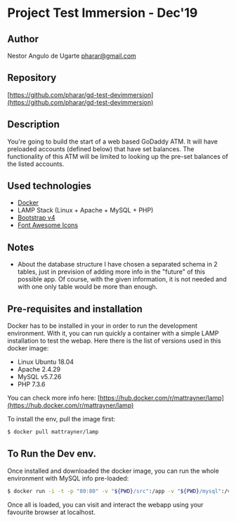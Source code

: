 # Project Test Immersion - Dec'19

## Author
Nestor Angulo de Ugarte <pharar@gmail.com>
## Repository 
[https://github.com/pharar/gd-test-devimmersion](https://github.com/pharar/gd-test-devimmersion)

## Description
You're going to build the start of a web based GoDaddy ATM. It will have preloaded accounts (defined below) that have set balances. The functionality of this ATM will be limited to looking up the pre-set balances of the listed accounts. 

## Used technologies
- [Docker](https://www.docker.com/)
- LAMP Stack (Linux + Apache + MySQL + PHP)
- [Bootstrap v4](https://getbootstrap.com/)
- [Font Awesome Icons](https://fontawesome.com/)

## Notes 
- About the database structure
I have chosen a separated schema in 2 tables, just in prevision of adding more info in the "future" of this possible app. Of course, with the given information, it is not needed and with one only table would be more than enough.

## Pre-requisites and installation
Docker has to be installed in your in order to run the development environment. With it, you can run quickly a container with a simple LAMP installation to test the webap. Here there is the list of versions used in this docker image: 
- Linux Ubuntu 18.04
- Apache 2.4.29
- MySQL v5.7.26
- PHP 7.3.6 

You can check more info here: [https://hub.docker.com/r/mattrayner/lamp](https://hub.docker.com/r/mattrayner/lamp)

To install the env, pull the image first:

```bash
$ docker pull mattrayner/lamp
```

## To Run the Dev env.
Once installed and downloaded the docker image, you can run the whole environment with MySQL info pre-loaded: 

```bash
$ docker run -i -t -p "80:80" -v "${PWD}/src":/app -v "${PWD}/mysql":/var/lib/mysql mattrayner/lamp:latest-1804
``` 

Once all is loaded, you can visit and interact the webapp using your favourite browser at localhost.